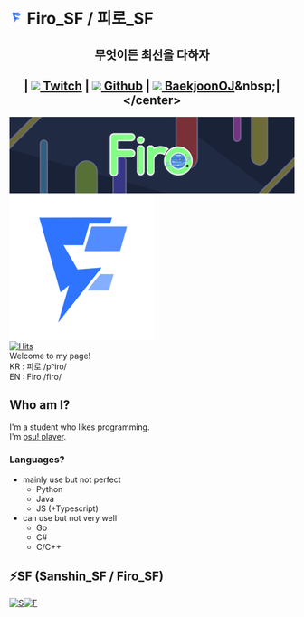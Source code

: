 # ![Firo banner](./img/movingLogo24.apng) Firo_SF / 피로\_SF

## <center>무엇이든 최선을 다하자</center>

## <center>|&nbsp;[<img src="https://static.twitchcdn.net/assets/favicon-32-e29e246c157142c94346.png"  width="24"> Twitch](https://www.twitch.tv/firo_sf)&nbsp;|&nbsp;[<img src="https://github.githubassets.com/favicons/favicon-dark.png"  width="24"> Github](https://github.com/FiroSF)&nbsp;|&nbsp;[<img src="https://static.solved.ac/misc/boj-icon.svg"  width="24"> BaekjoonOJ]([https://github.com/FiroSF](https://www.acmicpc.net/user/cmgjol010))&nbsp;|</center>


<!--
**FiroSF/FiroSF** is a ✨ _special_ ✨ repository because its `README.md` (this file) appears on your GitHub profile.

Here are some ideas to get you started:

- 🔭 I’m currently working on ...
- 🌱 I’m currently learning ...
- 👯 I’m looking to collaborate on ...
- 🤔 I’m looking for help with ...
- 💬 Ask me about ...
- 📫 How to reach me: ...
- 😄 Pronouns: ...
- ⚡ Fun fact: ...
-->

![Firo banner](./img/Firo_Old_Long_Filter.png)\
![Firo banner](./img/movingLogo256.apng)\
[![Hits](https://hits.seeyoufarm.com/api/count/incr/badge.svg?url=https%3A%2F%2Fgithub.com%2FFiro_SF%2Fhit-counter&count_bg=%2379C83D&title_bg=%23555555&icon=&icon_color=%23E7E7E7&title=hits&edge_flat=false)](https://hits.seeyoufarm.com)\
Welcome to my page!\
KR : 피로 /pʰiɾo/\
EN : Firo /firo/

## Who am I?

I'm a student who likes programming.\
I'm [osu! player](https://osu.ppy.sh/users/9809910).

### Languages?

- mainly use but not perfect
  - Python
  - Java
  - JS (+Typescript)
- can use but not very well
  - Go
  - C#
  - C/C++

## ⚡SF (Sanshin_SF / Firo_SF)

[![S](https://cdn.discordapp.com/attachments/328866312480882689/601854690249932800/unknown.png "Sanshin_SF")](https://github.com/Sanshin-SF)[![F](https://cdn.discordapp.com/attachments/328866312480882689/601854704330342464/unknown.png "Firo_SF")](https://github.com/FiroSF)
